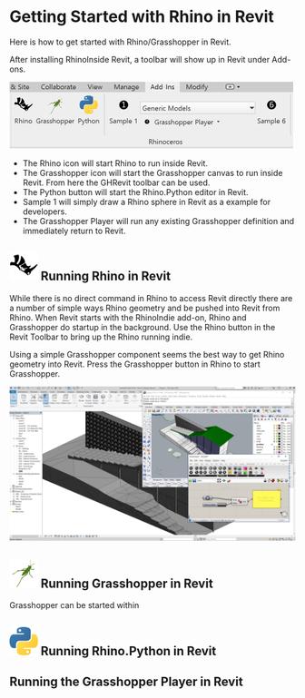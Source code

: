 # Getting Started with Rhino in Revit

Here is how to get started with Rhino/Grasshopper in Revit.

After installing RhinoInside Revit, a toolbar will show up in Revit under Add-ons.

<img src="revit-toolbar.png" width="500px">

- The Rhino icon will start Rhino to run inside Revit.
- The Grasshopper icon will start the Grasshopper canvas to run inside Revit.  From here the GHRevit toolbar can be used.
- The Python button will start the Rhino.Python editor in Revit.
- Sample 1 will simply draw a Rhino sphere in Revit as a example for developers.
- The Grasshopper Player will run any existing Grasshopper definition and immediately return to Revit.

## <img src="../Resources/Rhino.png" width="50px"> Running Rhino in Revit

While there is no direct command in Rhino to access Revit directly there are a number of simple ways Rhino geometry and be pushed into Revit from Rhino.  When Revit starts with the RhinoIndie add-on, Rhino and Grasshopper do startup in the background. Use the Rhino button in the Revit Toolbar to bring up the Rhino running indie.

Using a simple Grasshopper component seems the best way to get Rhino geometry into Revit. Press the Grasshopper button in Rhino to start Grasshopper.

<!---
How to push geometry into Revit?
How to push Revit geometry into Rhino?
Does there need to be commands for this?
Should it happen in Python Scripts?
-->

![Rhino sending geometry to Revit](Sample2.jpg)




## <img src="../Resources/Grasshopper.png" width="50px"> Running Grasshopper in Revit

Grasshopper can be started within


## <img src="../Resources/Python.png" width="50px"> Running Rhino.Python in Revit

## Running the Grasshopper Player in Revit
